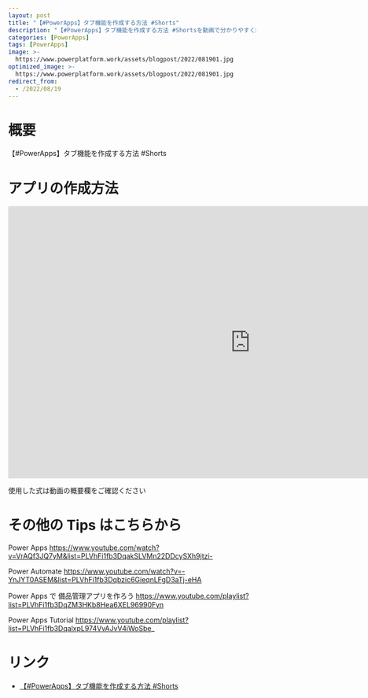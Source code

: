 ```yaml
---
layout: post
title: "【#PowerApps】タブ機能を作成する方法 #Shorts"
description: "【#PowerApps】タブ機能を作成する方法 #Shortsを動画で分かりやすく解説"
categories: [PowerApps]
tags: [PowerApps]
image: >-
  https://www.powerplatform.work/assets/blogpost/2022/081901.jpg
optimized_image: >-
  https://www.powerplatform.work/assets/blogpost/2022/081901.jpg
redirect_from:
  - /2022/08/19
---
```



#  概要

【#PowerApps】タブ機能を作成する方法 #Shorts


# アプリの作成方法

<iframe width="983" height="553" src="https://www.youtube.com/embed/BpY3ii_gKZY" title="YouTube video player" frameborder="0" allow="accelerometer; autoplay; clipboard-write; encrypted-media; gyroscope; picture-in-picture" allowfullscreen></iframe>


使用した式は動画の概要欄をご確認ください


# その他の Tips はこちらから

Power Apps
https://www.youtube.com/watch?v=VrAQf3JQ7yM&list=PLVhFi1fb3DqakSLVMn22DDcySXh9jtzi- 

Power Automate
https://www.youtube.com/watch?v=-YnJYT0ASEM&list=PLVhFi1fb3Dqbzic6GieqnLFgD3aTj-eHA

Power Apps で 備品管理アプリを作ろう
https://www.youtube.com/playlist?list=PLVhFi1fb3DqZM3HKb8Hea6XEL96990Fyn

Power Apps Tutorial
https://www.youtube.com/playlist?list=PLVhFi1fb3DqalxpL974VvAJvV4iWoSbe_

# リンク


- [【#PowerApps】タブ機能を作成する方法 #Shorts](https://www.youtube.com/watch?v=BpY3ii_gKZY)

